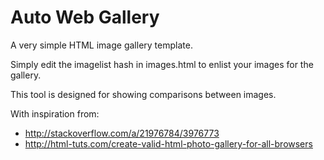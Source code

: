 Auto Web Gallery
================

A very simple HTML image gallery template.

Simply edit the imagelist hash in images.html to enlist your images for the gallery.

This tool is designed for showing comparisons between images.

With inspiration from:

* http://stackoverflow.com/a/21976784/3976773
* http://html-tuts.com/create-valid-html-photo-gallery-for-all-browsers
